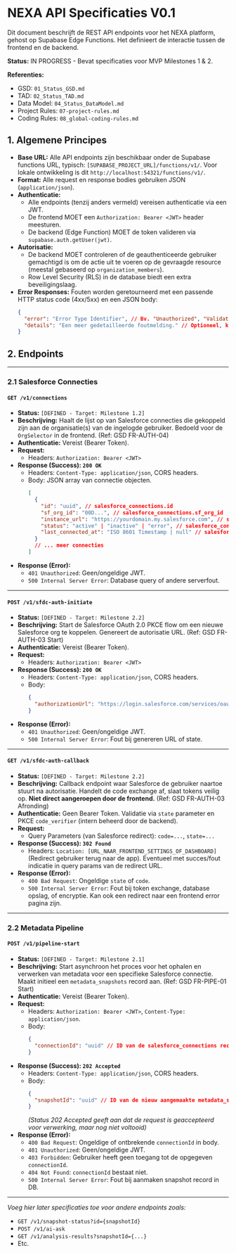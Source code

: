 # NEXA API Specificaties V0.1

Dit document beschrijft de REST API endpoints voor het NEXA platform, gehost op Supabase Edge Functions. Het definieert de interactie tussen de frontend en de backend.

**Status:** IN PROGRESS - Bevat specificaties voor MVP Milestones 1 & 2.

**Referenties:**
*   GSD: `01_Status_GSD.md`
*   TAD: `02_Status_TAD.md`
*   Data Model: `04_Status_DataModel.md`
*   Project Rules: `07-project-rules.md`
*   Coding Rules: `08_global-coding-rules.md`

## 1. Algemene Principes

*   **Base URL:** Alle API endpoints zijn beschikbaar onder de Supabase functions URL, typisch: `[SUPABASE_PROJECT_URL]/functions/v1/`. Voor lokale ontwikkeling is dit `http://localhost:54321/functions/v1/`.
*   **Format:** Alle request en response bodies gebruiken JSON (`application/json`).
*   **Authenticatie:**
    *   Alle endpoints (tenzij anders vermeld) vereisen authenticatie via een JWT.
    *   De frontend MOET een `Authorization: Bearer <JWT>` header meesturen.
    *   De backend (Edge Function) MOET de token valideren via `supabase.auth.getUser(jwt)`.
*   **Autorisatie:**
    *   De backend MOET controleren of de geauthenticeerde gebruiker gemachtigd is om de actie uit te voeren op de gevraagde resource (meestal gebaseerd op `organization_members`).
    *   Row Level Security (RLS) in de database biedt een extra beveiligingslaag.
*   **Error Responses:** Fouten worden geretourneerd met een passende HTTP status code (4xx/5xx) en een JSON body:
    ```json
    {
      "error": "Error Type Identifier", // Bv. "Unauthorized", "Validation Error", "Internal Server Error"
      "details": "Een meer gedetailleerde foutmelding." // Optioneel, kan specifiekere info bevatten
    }
    ```

## 2. Endpoints

---

### 2.1 Salesforce Connecties

#### **`GET /v1/connections`**

*   **Status:** `[DEFINED - Target: Milestone 1.2]`
*   **Beschrijving:** Haalt de lijst op van Salesforce connecties die gekoppeld zijn aan de organisatie(s) van de ingelogde gebruiker. Bedoeld voor de `OrgSelector` in de frontend. (Ref: GSD FR-AUTH-04)
*   **Authenticatie:** Vereist (Bearer Token).
*   **Request:**
    *   Headers: `Authorization: Bearer <JWT>`
*   **Response (Success): `200 OK`**
    *   Headers: `Content-Type: application/json`, CORS headers.
    *   Body: JSON array van connectie objecten.
        ```json
        [
          {
            "id": "uuid", // salesforce_connections.id
            "sf_org_id": "00D...", // salesforce_connections.sf_org_id
            "instance_url": "https://yourdomain.my.salesforce.com", // salesforce_connections.instance_url
            "status": "active" | "inactive" | "error", // salesforce_connections.status
            "last_connected_at": "ISO 8601 Timestamp | null" // salesforce_connections.last_connected_at
          }
          // ... meer connecties
        ]
        ```
*   **Response (Error):**
    *   `401 Unauthorized`: Geen/ongeldige JWT.
    *   `500 Internal Server Error`: Database query of andere serverfout.

---

#### **`POST /v1/sfdc-auth-initiate`**

*   **Status:** `[DEFINED - Target: Milestone 2.2]`
*   **Beschrijving:** Start de Salesforce OAuth 2.0 PKCE flow om een nieuwe Salesforce org te koppelen. Genereert de autorisatie URL. (Ref: GSD FR-AUTH-03 Start)
*   **Authenticatie:** Vereist (Bearer Token).
*   **Request:**
    *   Headers: `Authorization: Bearer <JWT>`
*   **Response (Success): `200 OK`**
    *   Headers: `Content-Type: application/json`, CORS headers.
    *   Body:
        ```json
        {
          "authorizationUrl": "https://login.salesforce.com/services/oauth2/authorize?client_id=...&redirect_uri=...&response_type=code&scope=...&state=...&code_challenge=...&code_challenge_method=S256"
        }
        ```
*   **Response (Error):**
    *   `401 Unauthorized`: Geen/ongeldige JWT.
    *   `500 Internal Server Error`: Fout bij genereren URL of state.

---

#### **`GET /v1/sfdc-auth-callback`**

*   **Status:** `[DEFINED - Target: Milestone 2.2]`
*   **Beschrijving:** Callback endpoint waar Salesforce de gebruiker naartoe stuurt na autorisatie. Handelt de code exchange af, slaat tokens veilig op. **Niet direct aangeroepen door de frontend.** (Ref: GSD FR-AUTH-03 Afronding)
*   **Authenticatie:** Geen Bearer Token. Validatie via `state` parameter en PKCE `code_verifier` (intern beheerd door de backend).
*   **Request:**
    *   Query Parameters (van Salesforce redirect): `code=...`, `state=...`
*   **Response (Success): `302 Found`**
    *   Headers: `Location: [URL_NAAR_FRONTEND_SETTINGS_OF_DASHBOARD]` (Redirect gebruiker terug naar de app). Eventueel met succes/fout indicatie in query params van de redirect URL.
*   **Response (Error):**
    *   `400 Bad Request`: Ongeldige `state` of `code`.
    *   `500 Internal Server Error`: Fout bij token exchange, database opslag, of encryptie. Kan ook een redirect naar een frontend error pagina zijn.

---

### 2.2 Metadata Pipeline

#### **`POST /v1/pipeline-start`**

*   **Status:** `[DEFINED - Target: Milestone 2.1]`
*   **Beschrijving:** Start asynchroon het proces voor het ophalen en verwerken van metadata voor een specifieke Salesforce connectie. Maakt initieel een `metadata_snapshots` record aan. (Ref: GSD FR-PIPE-01 Start)
*   **Authenticatie:** Vereist (Bearer Token).
*   **Request:**
    *   Headers: `Authorization: Bearer <JWT>`, `Content-Type: application/json`.
    *   Body:
        ```json
        {
          "connectionId": "uuid" // ID van de salesforce_connections record
        }
        ```
*   **Response (Success): `202 Accepted`**
    *   Headers: `Content-Type: application/json`, CORS headers.
    *   Body:
        ```json
        {
          "snapshotId": "uuid" // ID van de nieuw aangemaakte metadata_snapshots record
        }
        ```
        *(Status 202 Accepted geeft aan dat de request is geaccepteerd voor verwerking, maar nog niet voltooid)*
*   **Response (Error):**
    *   `400 Bad Request`: Ongeldige of ontbrekende `connectionId` in body.
    *   `401 Unauthorized`: Geen/ongeldige JWT.
    *   `403 Forbidden`: Gebruiker heeft geen toegang tot de opgegeven `connectionId`.
    *   `404 Not Found`: `connectionId` bestaat niet.
    *   `500 Internal Server Error`: Fout bij aanmaken snapshot record in DB.

---

*Voeg hier later specificaties toe voor andere endpoints zoals:*
*   `GET /v1/snapshot-status?id={snapshotId}`
*   `POST /v1/ai-ask`
*   `GET /v1/analysis-results?snapshotId={...}`
*   Etc.